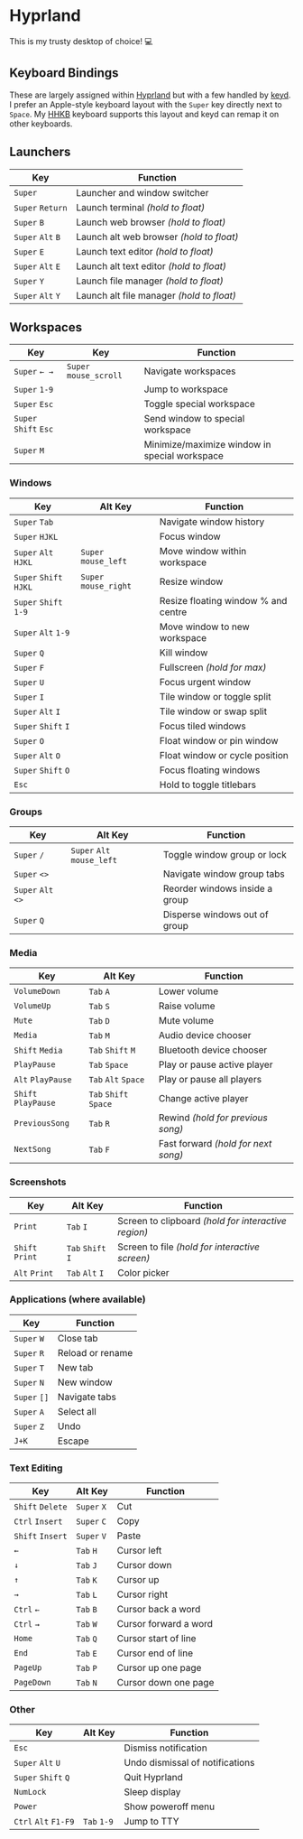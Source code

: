 # Hyprland

This is my trusty desktop of choice! 💻

## Keyboard Bindings

These are largely assigned within
[Hyprland](https://wiki.hypr.land/Configuring/Binds) but with a few handled by
[keyd](https://github.com/rvaiya/keyd). I prefer an Apple-style keyboard layout
with the `Super` key directly next to `Space`. My
[HHKB](https://happyhackingkb.com) keyboard supports this layout and keyd can
remap it on other keyboards.

## Launchers

| Key               | Function                                  |
| ----------------- | ----------------------------------------- |
| `Super`           | Launcher and window switcher              |
| `Super` `Return`  | Launch terminal _(hold to float)_         |
| `Super` `B`       | Launch web browser _(hold to float)_      |
| `Super` `Alt` `B` | Launch alt web browser _(hold to float)_  |
| `Super` `E`       | Launch text editor _(hold to float)_      |
| `Super` `Alt` `E` | Launch alt text editor _(hold to float)_  |
| `Super` `Y`       | Launch file manager _(hold to float)_     |
| `Super` `Alt` `Y` | Launch alt file manager _(hold to float)_ |

## Workspaces

| Key                   | Key                    | Function                                      |
| --------------------- | ---------------------- | --------------------------------------------- |
| `Super` `← →`         | `Super` `mouse_scroll` | Navigate workspaces                           |
| `Super` `1-9`         |                        | Jump to workspace                             |
| `Super` `Esc`         |                        | Toggle special workspace                      |
| `Super` `Shift` `Esc` |                        | Send window to special workspace              |
| `Super` `M`           |                        | Minimize/maximize window in special workspace |

### Windows

| Key                    | Alt Key               | Function                            |
| ---------------------- | --------------------- | ----------------------------------- |
| `Super` `Tab`          |                       | Navigate window history             |
| `Super` `HJKL`         |                       | Focus window                        |
| `Super` `Alt` `HJKL`   | `Super` `mouse_left`  | Move window within workspace        |
| `Super` `Shift` `HJKL` | `Super` `mouse_right` | Resize window                       |
| `Super` `Shift` `1-9`  |                       | Resize floating window % and centre |
| `Super` `Alt` `1-9`    |                       | Move window to new workspace        |
| `Super` `Q`            |                       | Kill window                         |
| `Super` `F`            |                       | Fullscreen _(hold for max)_         |
| `Super` `U`            |                       | Focus urgent window                 |
| `Super` `I`            |                       | Tile window or toggle split         |
| `Super` `Alt` `I`      |                       | Tile window or swap split           |
| `Super` `Shift` `I`    |                       | Focus tiled windows                 |
| `Super` `O`            |                       | Float window or pin window          |
| `Super` `Alt` `O`      |                       | Float window or cycle position      |
| `Super` `Shift` `O`    |                       | Focus floating windows              |
| `Esc`                  |                       | Hold to toggle titlebars            |

### Groups

| Key                | Alt Key                    | Function                       |
| ------------------ | -------------------------- | ------------------------------ |
| `Super` `/`        | `Super` `Alt` `mouse_left` | Toggle window group or lock    |
| `Super` `<>`       |                            | Navigate window group tabs     |
| `Super` `Alt` `<>` |                            | Reorder windows inside a group |
| `Super` `Q`        |                            | Disperse windows out of group  |

### Media

| Key                 | Alt Key               | Function                            |
| ------------------- | --------------------- | ----------------------------------- |
| `VolumeDown`        | `Tab` `A`             | Lower volume                        |
| `VolumeUp`          | `Tab` `S`             | Raise volume                        |
| `Mute`              | `Tab` `D`             | Mute volume                         |
| `Media`             | `Tab` `M`             | Audio device chooser                |
| `Shift` `Media`     | `Tab` `Shift` `M`     | Bluetooth device chooser            |
| `PlayPause`         | `Tab` `Space`         | Play or pause active player         |
| `Alt` `PlayPause`   | `Tab` `Alt` `Space`   | Play or pause all players           |
| `Shift` `PlayPause` | `Tab` `Shift` `Space` | Change active player                |
| `PreviousSong`      | `Tab` `R`             | Rewind _(hold for previous song)_   |
| `NextSong`          | `Tab` `F`             | Fast forward _(hold for next song)_ |

### Screenshots

| Key             | Alt Key           | Function                                            |
| --------------- | ----------------- | --------------------------------------------------- |
| `Print`         | `Tab` `I`         | Screen to clipboard _(hold for interactive region)_ |
| `Shift` `Print` | `Tab` `Shift` `I` | Screen to file _(hold for interactive screen)_      |
| `Alt` `Print`   | `Tab` `Alt` `I`   | Color picker                                        |

### Applications (where available)

| Key          | Function         |
| ------------ | ---------------- |
| `Super` `W`  | Close tab        |
| `Super` `R`  | Reload or rename |
| `Super` `T`  | New tab          |
| `Super` `N`  | New window       |
| `Super` `[]` | Navigate tabs    |
| `Super` `A`  | Select all       |
| `Super` `Z`  | Undo             |
| `J+K`        | Escape           |

### Text Editing

| Key              | Alt Key     | Function              |
| ---------------- | ----------- | --------------------- |
| `Shift` `Delete` | `Super` `X` | Cut                   |
| `Ctrl` `Insert`  | `Super` `C` | Copy                  |
| `Shift` `Insert` | `Super` `V` | Paste                 |
| `←`              | `Tab` `H`   | Cursor left           |
| `↓`              | `Tab` `J`   | Cursor down           |
| `↑`              | `Tab` `K`   | Cursor up             |
| `→`              | `Tab` `L`   | Cursor right          |
| `Ctrl` `←`       | `Tab` `B`   | Cursor back a word    |
| `Ctrl` `→`       | `Tab` `W`   | Cursor forward a word |
| `Home`           | `Tab` `Q`   | Cursor start of line  |
| `End`            | `Tab` `E`   | Cursor end of line    |
| `PageUp`         | `Tab` `P`   | Cursor up one page    |
| `PageDown`       | `Tab` `N`   | Cursor down one page  |

### Other

| Key                  | Alt Key     | Function                        |
| -------------------- | ----------- | ------------------------------- |
| `Esc`                |             | Dismiss notification            |
| `Super` `Alt` `U`    |             | Undo dismissal of notifications |
| `Super` `Shift` `Q`  |             | Quit Hyprland                   |
| `NumLock`            |             | Sleep display                   |
| `Power`              |             | Show poweroff menu              |
| `Ctrl` `Alt` `F1-F9` | `Tab` `1-9` | Jump to TTY                     |
